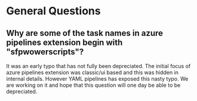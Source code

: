 # General Questions

## Why are some of the task names in azure pipelines extension begin with "sfpwowerscripts"?

It was an early typo that has not fully been depreciated. The initial focus of azure pipelines extension was classic/ui based and this was hidden in internal details. However YAML pipelines has exposed this nasty typo. We are working on it and hope that this question will one day be able to be depreciated.

